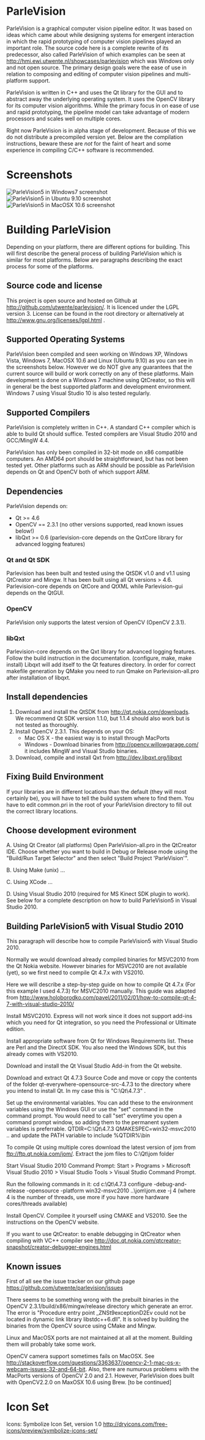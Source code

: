 # ParleVision #

ParleVision is a graphical computer vision pipeline editor. It was based on ideas which came about while designing systems for emergent interaction in which the rapid prototyping of computer vision pipelines played an important role. The source code here is a complete rewrite of its predecessor, also called ParleVision of which examples can be seen at http://hmi.ewi.utwente.nl/showcases/parlevision which was Windows only and not open source. The primary design goals were the ease of use in relation to composing and editing of computer vision pipelines and multi-platform support.

ParleVision is written in C++ and uses the Qt library for the GUI and to abstract away the underlying operating system. It uses the OpenCV library for its computer vision algorithms. While the primary focus in on ease of use and rapid prototyping, the pipeline model can take advantage of modern processors and scales well on multiple cores.

Right now ParleVision is in alpha stage of development. Because of this we do not distribute a precompiled version yet. Below are the compilation instructions, beware these are _not_ for the faint of heart and some experience in compiling C/C++ software is recommended.

# Screenshots #

![ParleVision5 in Windows7 screenshot][screenshot_win7]
![ParleVision5 in Ubuntu 9.10 screenshot][screenshot_linux]
![ParleVision5 in MacOSX 10.6 screenshot][screenshot_macosx]

[screenshot_win7]: images/screenshots/parlevision5_win7.png  "ParleVision5 in Windows7"
[screenshot_linux]: images/screenshots/parlevision5_linux.png  "ParleVision5 in Ubuntu 9.10"
[screenshot_macosx]: images/screenshots/parlevision5_macosx.png  "ParleVision5 in MacOSX 10.6"

# Building ParleVision #

Depending on your platform, there are different options for building. This will first describe the general process of building ParleVision which is similar for most platforms. Below are paragraphs describing the exact process for some of the platforms.

## Source code and license ##

This project is open source and hosted on Github at http://github.com/utwente/parlevision/. It is licenced under the LGPL version 3. License can be found in the root directory or alternatively at http://www.gnu.org/licenses/lgpl.html .

## Supported Operating Systems ##

ParleVision been compiled and seen working on Windows XP, Windows Vista, Windows 7, MacOSX 10.6 and Linux (Ubuntu 9.10) as you can see in the screenshots below. However we do NOT give any guarantees that the current source will build or work correctly on any of these platforms. Main development is done on a Windows 7 machine using QtCreator, so this will in general be the best supported platform and development environment. Windows 7 using Visual Studio 10 is also tested regularly.

## Supported Compilers ##
ParleVision is completely written in C++. A standard C++ compiler which is able to build Qt should suffice. Tested compilers are Visual Studio 2010 and GCC/MingW 4.4.

ParleVision has only been compiled in 32-bit mode on x86 compatible computers. An AMD64 port should be straightforward, but has not been tested yet. Other platforms such as ARM should be possible as ParleVision depends on Qt and OpenCV both of which support ARM.

## Dependencies ##

ParleVision depends on:

* Qt      >= 4.6
* OpenCV  == 2.3.1 (no other versions supported, read known issues below!)
* libQxt  >= 0.6   (parlevision-core depends on the QxtCore library for advanced logging features)

### Qt and Qt SDK ###

Parlevision has been built and tested using the QtSDK v1.0 and v1.1 using QtCreator and Mingw. It has been built using all Qt versions > 4.6. Parlevision-core depends on QtCore and QtXML while Parlevision-gui depends on the QtGUI.

### OpenCV ###

ParleVision only supports the latest version of OpenCV (OpenCV 2.3.1). 

### libQxt ###

Parlevision-core depends on the Qxt library for advanced logging features.
Follow the build instruction in the documentation. (configure, make, make install)
Libqxt will add itself to the Qt features directory. In order for correct makefile generation by QMake you need to run Qmake on Parlevision-all.pro after installation of libqxt.
                
## Install dependencies ##

1. Download and install the QtSDK from http://qt.nokia.com/downloads. We recommend Qt SDK version 1.1.0, but 1.1.4 should also work but is not tested as thoroughly.
2. Install OpenCV 2.3.1. This depends on your OS:
    * Mac OS X - the easiest way is to install through MacPorts
    * Windows - Download binaries from http://opencv.willowgarage.com/ it includes MingW and Visual Studio binaries.
3. Download, compile and install Qxt from http://dev.libqxt.org/libqxt

## Fixing Build Environment ##
If your libraries are in different locations than the default (they will most certainly be), you will have to tell the build system where to find them. You have to edit common.pri in the root of your ParleVision directory to fill out the correct library locations.

## Choose development evironment ##

A. Using Qt Creator (all platforms)
Open ParleVision-all.pro in the QtCreator IDE. Choose whether you want to build in Debug or Release mode using the "Build/Run Target Selector" and then select "Build Project 'ParleVision'".

B. Using Make (unix)
...

C. Using XCode
...

D. Using Visual Studio 2010 (required for MS Kinect SDK plugin to work). See below for a complete description on how to build ParleVision5 in Visual Studio 2010.

## Building ParleVision5 with Visual Studio 2010 ##

This paragraph will describe how to compile ParleVision5 with Visual Studio 2010.

Normally we would download already compiled binaries for MSVC2010 from the Qt Nokia website. However binaries for MSVC2010 are not available (yet), so we first need to compile Qt 4.7.x with VS2010. 

Here we will describe a step-by-step guide on how to compile Qt 4.7.x (For this example I used 4.7.3) for MSVC2010 manually. This guide was adapted from http://www.holoborodko.com/pavel/2011/02/01/how-to-compile-qt-4-7-with-visual-studio-2010/

Install MSVC2010. Express will not work since it does not support add-ins which you need for Qt integration, so you need the Professional or Ultimate edition.

Install appropriate software from Qt for Windows Requirements list. These are Perl and the DirectX SDK. You also need the Windows SDK, but this already comes with VS2010.

Download and install the Qt Visual Studio Add-in from the Qt website.

Download and extract Qt 4.7.3 Source Code and move or copy the contents of the folder qt-everywhere-opensource-src-4.7.3 to the directory where you intend to install Qt. In my case this is "C:\Qt\4.7.3" .
    
Set up the environmental variables. You can add these to the environment variables using the Windows GUI or use the "set" command in the command prompt. You would need to call "set" everytime you open a command prompt window, so adding them to the permanent system variables is preferrable.
    QTDIR=C:\Qt\4.7.3
    QMAKESPEC=win32-msvc2010
	.. and update the PATH variable to include %QTDIR%\bin
    
To compile Qt using multiple cores download the latest version of jom from ftp://ftp.qt.nokia.com/jom/. Extract the jom files to C:\Qt\jom folder

Start Visual Studio 2010 Command Prompt: Start > Programs > Microsoft Visual Studio 2010 > Visual Studio Tools > Visual Studio Command Prompt.

Run the following commands in it:
	cd c:\Qt\4.7.3
    configure -debug-and-release -opensource -platform win32-msvc2010
    ..\jom\jom.exe -j 4 (where 4 is the number of threads, use more if you have more hardware cores/threads available)

Install OpenCV. Compilee it yourself using CMAKE and VS2010. See the instructions on the OpenCV website.

If you want to use QtCreator: to enable debugging in QtCreator when compiling with VC++ compiler see
http://doc.qt.nokia.com/qtcreator-snapshot/creator-debugger-engines.html

## Known issues ##

First of all see the issue tracker on our github page https://github.com/utwente/parlevision/issues

There seems to be something wrong with the prebuilt binaries in the OpenCV 2.3.1/build/x86/mingw/release directory which generate an error. The error is "Procedure entry point _ZNSt9exceptionD2Ev could not be located in dynamic link library libstdc++6.dll". It is solved by building the binaries from the OpenCV source using CMake and Mingw.

Linux and MacOSX ports are not maintained at all at the moment. Building them will probably take some work. 

OpenCV camera support sometimes fails on MacOSX. See http://stackoverflow.com/questions/3363637/opencv-2-1-mac-os-x-webcam-issues-32-and-64-bit. Also, there are numurous problems with the MacPorts versions of OpenCV 2.0 and 2.1. However, ParleVision does built with OpenCV2.2.0 on MaxOSX 10.6 using Brew. [to be continued]

# Icon Set #
Icons: Symbolize Icon Set, version 1.0
http://dryicons.com/free-icons/preview/symbolize-icons-set/
